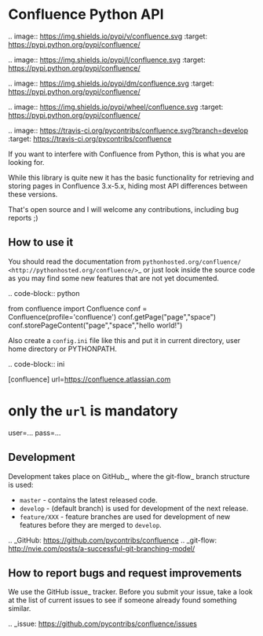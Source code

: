 Confluence Python API
=====================


.. image:: https://img.shields.io/pypi/v/confluence.svg
        :target: https://pypi.python.org/pypi/confluence/

.. image:: https://img.shields.io/pypi/l/confluence.svg
        :target: https://pypi.python.org/pypi/confluence/

.. image:: https://img.shields.io/pypi/dm/confluence.svg
        :target: https://pypi.python.org/pypi/confluence/

.. image:: https://img.shields.io/pypi/wheel/confluence.svg
        :target: https://pypi.python.org/pypi/confluence/
        
.. image:: https://travis-ci.org/pycontribs/confluence.svg?branch=develop
    :target: https://travis-ci.org/pycontribs/confluence

If you want to interfere with Confluence from Python, this is what you are looking for.

While this library is quite new it has the basic functionality for retrieving and storing pages in Confluence 3.x-5.x, hiding most API differences between these versions.

That's open source and I will welcome any contributions, including bug reports ;)

How to use it
-------------

You should read the documentation from `pythonhosted.org/confluence/
<http://pythonhosted.org/confluence/>`_ or just look inside the source code as you may find some new features that are not yet documented.

.. code-block:: python

  from confluence import Confluence
  conf = Confluence(profile='confluence')
  conf.getPage("page","space")
  conf.storePageContent("page","space","hello world!")

Also create a `config.ini` file like this and put it in current directory, user home directory or PYTHONPATH.

.. code-block:: ini

  [confluence]
  url=https://confluence.atlassian.com
  # only the `url` is mandatory
  user=...
  pass=...

Development
-----------

Development takes place on GitHub_, where the git-flow_ branch structure is used:

* ``master`` - contains the latest released code.
* ``develop`` - (default branch) is used for development of the next release.
* ``feature/XXX`` - feature branches are used for development of new features before they are merged to ``develop``.

.. _GitHub: https://github.com/pycontribs/confluence
.. _git-flow: http://nvie.com/posts/a-successful-git-branching-model/

How to report bugs and request improvements
-------------------------------------------

We use the GitHub issue_ tracker. Before you submit your issue, take a look at the list of current issues to see if someone already found something similar.

.. _issue: https://github.com/pycontribs/confluence/issues

